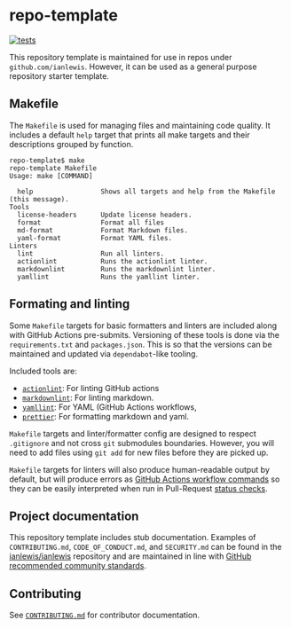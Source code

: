 # repo-template

[![tests](https://github.com/ianlewis/repo-template/actions/workflows/pre-submit.units.yml/badge.svg)](https://github.com/ianlewis/repo-template/actions/workflows/pre-submit.units.yml)

This repository template is maintained for use in repos under
`github.com/ianlewis`. However, it can be used as a general purpose repository
starter template.

## Makefile

The `Makefile` is used for managing files and maintaining code quality. It
includes a default `help` target that prints all make targets and their
descriptions grouped by function.

```shell
repo-template$ make
repo-template Makefile
Usage: make [COMMAND]

  help                 Shows all targets and help from the Makefile (this message).
Tools
  license-headers      Update license headers.
  format               Format all files
  md-format            Format Markdown files.
  yaml-format          Format YAML files.
Linters
  lint                 Run all linters.
  actionlint           Runs the actionlint linter.
  markdownlint         Runs the markdownlint linter.
  yamllint             Runs the yamllint linter.
```

## Formating and linting

Some `Makefile` targets for basic formatters and linters are included along
with GitHub Actions pre-submits. Versioning of these tools is done via the
`requirements.txt` and `packages.json`. This is so that the versions can be
maintained and updated via `dependabot`-like tooling.

Included tools are:

- [`actionlint`]: For linting GitHub actions
- [`markdownlint`]: For linting markdown.
- [`yamllint`]: For YAML (GitHub Actions workflows,
- [`prettier`]: For formatting markdown and yaml.

`Makefile` targets and linter/formatter config are designed to respect
`.gitignore` and not cross `git` submodules boundaries. However, you will need
to add files using `git add` for new files before they are picked up.

`Makefile` targets for linters will also produce human-readable output by
default, but will produce errors as [GitHub Actions workflow
commands](https://docs.github.com/en/actions/writing-workflows/choosing-what-your-workflow-does/workflow-commands-for-github-actions)
so they can be easily interpreted when run in Pull-Request [status
checks](https://docs.github.com/en/pull-requests/collaborating-with-pull-requests/collaborating-on-repositories-with-code-quality-features/about-status-checks).

## Project documentation

This repository template includes stub documentation. Examples of
`CONTRIBUTING.md`, `CODE_OF_CONDUCT.md`, and `SECURITY.md` can be found in the
[ianlewis/ianlewis](https://github.com/ianlewis/ianlewis) repository and are
maintained in line with [GitHub recommended community
standards](https://opensource.guide/).

## Contributing

See [`CONTRIBUTING.md`](./CONTRIBUTING.md) for contributor documentation.

[`actionlint`]: https://github.com/rhysd/actionlint
[`markdownlint`]: https://github.com/DavidAnson/markdownlint
[`yamllint`]: https://www.yamllint.com/
[`prettier`]: https://prettier.io/
